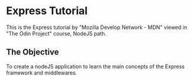 # Express Tutorial

This is the Express tutorial by "Mozilla Develop Network - MDN" viewed in "The Odin Project" course, NodeJS path.

## The Objective

To create a nodeJS application to learn the main concepts of the Express framework and middlewares.
